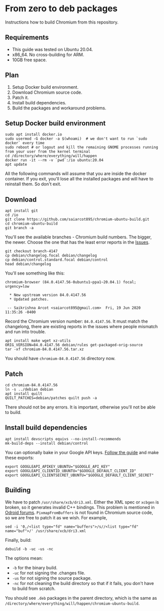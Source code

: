 # From zero to deb packages

Instructions how to build Chromium from this repository.

## Requirements

* This guide was tested on Ubuntu 20.04.
* x86_64. No cross-building for ARM.
* 10GB free space.

## Plan

1. Setup Docker build environment.
2. Download Chromium source code.
3. Patch it.
4. Install build dependencies.
5. Build the packages and workaround problems.

## Setup Docker build environment

```
sudo apt install docker.io
sudo usermod -G docker -a $(whoami)  # we don't want to run `sudo docker` every time
sudo reboot # or logout and kill the remaining GNOME processes running from your user from the kernel terminal
cd /directory/where/everything/will/happen
docker run -it --rm -v `pwd`:/io ubuntu:20.04
apt update
```

All the following commands will assume that you are inside the docker container.
If you exit, you'll lose all the installed packages and will have to reinstall them.
So don't exit.

## Download

```
apt install git
cd /io
git clone https://github.com/saiarcot895/chromium-ubuntu-build.git
cd chromium-ubuntu-build
git branch -a
```

You'll see the available branches - Chromium build numbers. The bigger, the newer.
Choose the one that has the least error reports in the [Issues](https://github.com/saiarcot895/issues).

```
git checkout branch-4147
cp debian/changelog.focal debian/changelog
cp debian/control.standard.focal debian/control
head debian/changelog
```

You'll see something like this:

```
chromium-browser (84.0.4147.56-0ubuntu1~ppa1~20.04.1) focal; urgency=low

  * New upstream version 84.0.4147.56
  * Updated patches.

 -- Saikrishna Arcot <saiarcot895@gmail.com>  Fri, 19 Jun 2020 11:35:26 -0400
```

Record the Chromium version number: `84.0.4147.56`. It must match the changelong, there are existing reports in the issues where people mismatch and run into trouble.

```
apt install make wget xz-utils
ORIG_VERSION=84.0.4147.56 debian/rules get-packaged-orig-source
tar -xf chromium-84.0.4147.56.tar.xz
```

You should have `chromium-84.0.4147.56` directory now.

## Patch

```
cd chromium-84.0.4147.56
ln -s ../debian debian
apt install quilt
QUILT_PATCHES=debian/patches quilt push -a
```

There should not be any errors. It is important, otherwise you'll not be able to build.

## Install build dependencies

```
apt install devscripts equivs --no-install-recommends
mk-build-deps --install debian/control
```

You can optionally bake in your Google API keys. [Follow the guide](https://gist.github.com/cvan/44a6d60457b20133191bd7b104f9dcc4)
and make these exports:

```
export GOOGLEAPI_APIKEY_UBUNTU="$GOOGLE_API_KEY"
export GOOGLEAPI_CLIENTID_UBUNTU="$GOOGLE_DEFAULT_CLIENT_ID"
export GOOGLEAPI_CLIENTSECRET_UBUNTU="$GOOGLE_DEFAULT_CLIENT_SECRET"
```

## Building

We have to patch `/usr/share/xcb/dri3.xml`. Either the XML spec or `xcbgen` is broken, so it generates invalid C++ bindings.
This problem is mentioned in [Odroid forums](https://forum.odroid.com/viewtopic.php?f=177&t=39260).
`PixmapFromBuffers` is not found in Chromium source code, so we are free to patch it as we wish. For example,

```
sed -i '0,/<list type="fd" name="buffers">/s//<list type="fd" name="buf">/' /usr/share/xcb/dri3.xml
```

Finally, build:

```
debuild -b -uc -us -nc
```

The options mean:

* `-b` for the binary build.
* `-uc` for not signing the .changes file.
* `-us` for not signing the source package.
* `-nc` for not cleaning the build directory so that if it fails, you don't have to build from scratch.

You should see `.deb` packages in the parent directory, which is the same as `/directory/where/everything/will/happen/chromium-ubuntu-build`.
